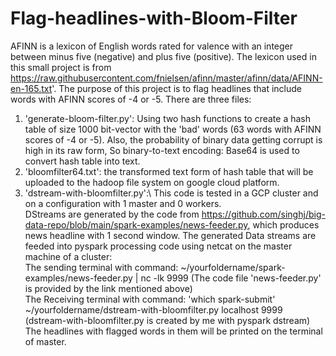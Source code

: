 # Flag-headlines-with-Bloom-Filter
AFINN is a lexicon of English words rated for valence with an integer between minus five (negative) and plus five (positive). The lexicon used in this small project is from https://raw.githubusercontent.com/fnielsen/afinn/master/afinn/data/AFINN-en-165.txt'.
The purpose of this project is to flag headlines that include words with AFINN scores of -4 or -5.
There are three files:
1. 'generate-bloom-filter.py': Using two hash functions to create a hash table of size 1000 bit-vector with the 'bad' words (63 words with AFINN scores of -4 or -5). Also, the probability of binary data getting corrupt is high in its raw form, So binary-to-text encoding: Base64 is used to convert hash table into text.
2. 'bloomfilter64.txt': the transformed text form of hash table that will be uploaded to the hadoop file system on google cloud platform.
3. 'dstream-with-bloomfilter.py':\ 
This code is tested in a GCP cluster and on a configuration with 1 master and 0 workers.\
DStreams are generated by the code from https://github.com/singhj/big-data-repo/blob/main/spark-examples/news-feeder.py, which produces news headline with 1 second window. The generated Data streams are feeded into pyspark processing code using netcat on the master machine of a cluster:\
The sending terminal with command: ~/yourfoldername/spark-examples/news-feeder.py | nc -lk 9999 (The code file 'news-feeder.py' is provided by the link mentioned above)\
The Receiving terminal with command: 'which spark-submit' ~/yourfoldername/dstream-with-bloomfilter.py localhost 9999 (dstream-with-bloomfilter.py is created by me with pyspark dstream)\
The headlines with flagged words in them will be printed on the terminal of master.
